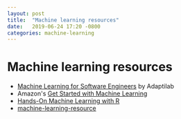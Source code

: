 ```yaml
---
layout: post
title:  "Machine learning resources"
date:   2019-06-24 17:20 -0800
categories: machine-learning
---
```


# Machine learning resources


* [Machine Learning for Software Engineers][1] by Adaptilab
* Amazon's [Get Started with Machine Learning][2]
* [Hands-On Machine Learning with R][3]
* [machine-learning-resource][4]

[1]: https://www.educative.io/collection/6083138522447872/5629499534213120
[2]: https://aws.amazon.com/machine-learning/learn/
[3]: https://bradleyboehmke.github.io/HOML/
[4]: https://github.com/crazyhottommy/machine-learning-resource
